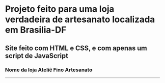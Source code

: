 # Projeto feito para uma loja verdadeira de artesanato localizada em Brasilia-DF<br>
## Site feito com HTML e CSS, e com apenas um script de JavaScript<br>
### Nome da loja Ateliê Fino Artesanato
<hr>
